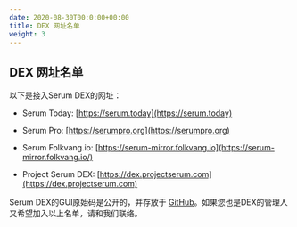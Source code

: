 ```yaml
---
date: 2020-08-30T00:0:00+00:00
title: DEX 网址名单
weight: 3
---
```


## DEX 网址名单

以下是接入Serum DEX的网址：

- Serum Today: [https://serum.today](https://serum.today)

- Serum Pro: [https://serumpro.org](https://serumpro.org)

- Serum Folkvang.io: [https://serum-mirror.folkvang.io](https://serum-mirror.folkvang.io/)

- Project Serum DEX: [https://dex.projectserum.com](https://dex.projectserum.com)

Serum DEX的GUI原始码是公开的，并存放于 [GitHub](https://github.com/project-serum/serum-dex-ui)。如果您也是DEX的管理人又希望加入以上名单，请和我们联络。
